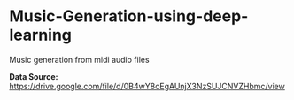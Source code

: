 # Music-Generation-using-deep-learning
Music generation from midi audio files

**Data Source:** https://drive.google.com/file/d/0B4wY8oEgAUnjX3NzSUJCNVZHbmc/view
